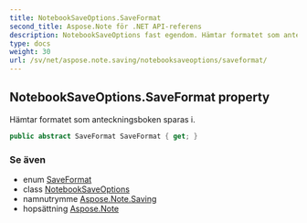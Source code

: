 ```yaml
---
title: NotebookSaveOptions.SaveFormat
second_title: Aspose.Note för .NET API-referens
description: NotebookSaveOptions fast egendom. Hämtar formatet som anteckningsboken sparas i.
type: docs
weight: 30
url: /sv/net/aspose.note.saving/notebooksaveoptions/saveformat/
---
```

## NotebookSaveOptions.SaveFormat property

Hämtar formatet som anteckningsboken sparas i.

```csharp
public abstract SaveFormat SaveFormat { get; }
```

### Se även

* enum [SaveFormat](../../../aspose.note/saveformat/)
* class [NotebookSaveOptions](../)
* namnutrymme [Aspose.Note.Saving](../../notebooksaveoptions/)
* hopsättning [Aspose.Note](../../../)


